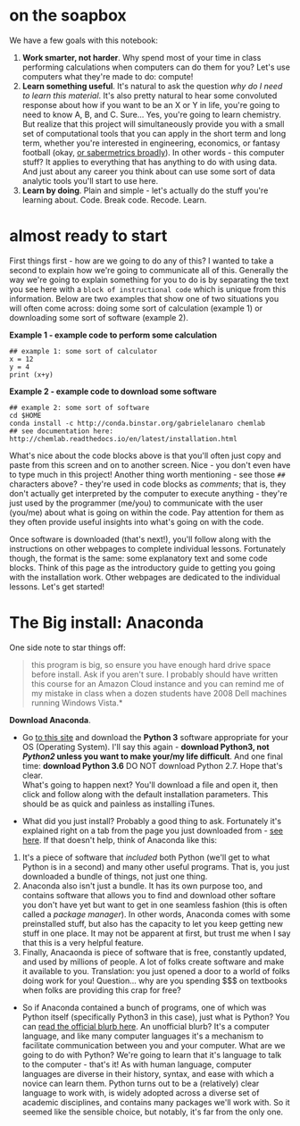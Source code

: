 # on the soapbox
We have a few goals with this notebook:  
1) **Work smarter, not harder**. Why spend most of your time in class performing calculations when computers can do them for you? Let's use computers what they're made to do: compute!
2) **Learn something useful**. It's natural to ask the question *why do I need to learn this material*. It's also pretty natural to hear some convoluted response about how if you want to be an X or Y in life, you're going to need to know A, B, and C. Sure... Yes, you're going to learn chemistry. But realize that this project will simultaneously provide you with a small set of computational tools that you can apply in the short term and long term, whether you're interested in engineering, economics, or fantasy football (okay, [or sabermetrics broadly](https://shenjeffreydatascience.tumblr.com/post/101741302014/data-science-sabermetrics)). In other words - this computer stuff? It applies to everything that has anything to do with using data. And just about any career you think about can use some sort of data analytic tools you'll start to use here.  
3) **Learn by doing**. Plain and simple - let's actually do the stuff you're learning about. Code. Break code. Recode. Learn.

# almost ready to start
First things first - how are we going to do any of this? I wanted to take a second to explain how we're going to communicate all of this. Generally the way we're going to explain something for you to do is by separating the text you see here with a `block of instructional code` which is unique from this information. Below are two examples that show one of two situations you will often come across: doing some sort of calculation (example 1) or downloading some sort of software (example 2).  

**Example 1 - example code to perform some calculation**
```
## example 1: some sort of calculator
x = 12
y = 4
print (x+y)
```
**Example 2 - example code to download some software**
```
## example 2: some sort of software
cd $HOME
conda install -c http://conda.binstar.org/gabrielelanaro chemlab
## see documentation here: http://chemlab.readthedocs.io/en/latest/installation.html
```
What's nice about the code blocks above is that you'll often just copy and paste from this screen and on to another screen. Nice - you don't even have to type much in this project! Another thing worth mentioning - see those `##` characters above? - they're used in code blocks as *comments*; that is, they don't actually get interpreted by the computer to execute anything - they're just used by the programmer (me/you) to communicate with the user (you/me) about what is going on within the code. Pay attention for them as they often provide useful insights into what's going on with the code.  

Once software is downloaded (that's next!), you'll follow along with the instructions on other webpages to complete individual lessons. Fortunately though, the format is the same: some explanatory text and some code blocks. Think of this page as the introductory guide to getting you going with the installation work. Other webpages are dedicated to the individual lessons. Let's get started!  

# The Big install: Anaconda
One side note to star things off:  
> this program is big, so ensure you have enough hard drive space before install. Ask if you aren't sure. I probably should have written this course for an Amazon Cloud instance and you can remind me of my mistake in class when a dozen students have 2008 Dell machines running Windows Vista.*  

**Download Anaconda**.  
- Go [to this site](https://www.anaconda.com/download/) and download the **Python 3** software appropriate for your OS (Operating System). I'll say this again - **download Python3, not *Python2* unless you want to make your/my life difficult**. And one final time: **download Python 3.6** DO NOT download Python 2.7. Hope that's clear.  
What's going to happen next? You'll download a file and open it, then click and follow along with the default installation parameters. This should be as quick and painless as installing iTunes.  

- What did you just install? Probably a good thing to ask. Fortunately it's explained right on a tab from the page you just downloaded from - [see here](https://www.anaconda.com/what-is-anaconda/). If that doesn't help, think of Anaconda like this: 
1) It's a piece of software that *included* both Python (we'll get to what Python is in a second) and many other useful programs. That is, you just downloaded a bundle of things, not just one thing.
2) Anaconda also isn't just a bundle. It has its own purpose too, and contains software that allows you to find and download other softare you don't have yet but want to get in one seamless fashion (this is often called a *package manager*). In other words, Anaconda comes with some preinstalled stuff, but also has the capacity to let you keep getting new stuff in one place. It may not be apparent at first, but trust me when I say that this is a very helpful feature.
3) Finally, Anacaonda is piece of software that is free, constantly updated, and used by millions of people. A lot of folks create software and make it available to you. Translation: you just opened a door to a world of folks doing work for you! Question... why are you spending $$$ on textbooks when folks are providing this crap for free?  

- So if Anaconda contained a bunch of programs, one of which was Python itself (specifically Python3 in this case), just what is Python? You can [read the official blurb here](https://www.python.org/doc/essays/blurb/). An unofficial blurb? It's a computer language, and like many computer languages it's a mechanism to facilitate communication between you and your computer. What are we going to do with Python? We're going to learn that it's language to talk to the computer - that's it! As with human language, computer languages are diverse in their history, syntax, and ease with which a novice can learn them. Python turns out to be a (relatively) clear language to work with, is widely adopted across a diverse set of academic disciplines, and contains many packages we'll work with. So it seemed like the sensible choice, but notably, it's far from the only one. 
